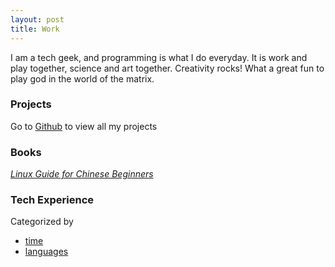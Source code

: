 ```yaml
---
layout: post
title: Work
---
```


I am a tech geek, and programming is what I do everyday. It is work and play
together, science and art together. Creativity rocks! What a great fun to play
god in the world of the matrix.

### Projects

Go to [Github][github-peter] to view all my projects

### Books

_[Linux Guide for Chinese Beginners][lgcb]_
### Tech Experience

Categorized by 

- [time](time.html)   
- [languages](languages.html)
        
[github-peter]:http://github.com/happypeter
[lgcb]:http://happypeter.github.com/LGCB/
